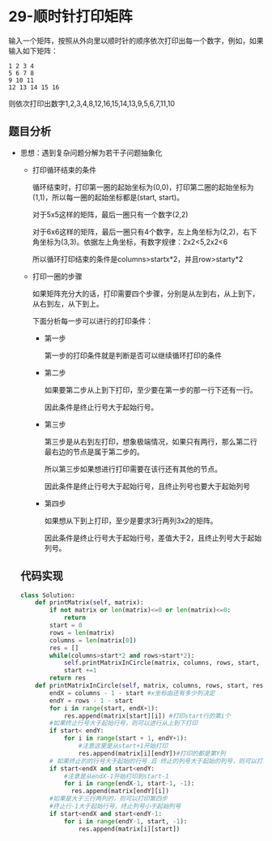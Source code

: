 # 29-顺时针打印矩阵

输入一个矩阵，按照从外向里以顺时针的顺序依次打印出每一个数字，例如，如果输入如下矩阵： 

```
1 2 3 4 
5 6 7 8 
9 10 11 
12 13 14 15 16
```



 则依次打印出数字1,2,3,4,8,12,16,15,14,13,9,5,6,7,11,10

## 题目分析

- 思想：遇到复杂问题分解为若干子问题抽象化

  - 打印循环结束的条件

    循环结束时，打印第一圈的起始坐标为(0,0)，打印第二圈的起始坐标为(1,1)，所以每一圈的起始坐标都是(start, start)。

    对于5x5这样的矩阵，最后一圈只有一个数字(2,2)

    对于6x6这样的矩阵，最后一圈只有4个数字，左上角坐标为(2,2)，右下角坐标为(3,3)。依据左上角坐标，有数字规律：2x2<5,2x2<6

    所以循环打印结束的条件是columns>startx\*2，并且row>starty*2
    
  - 打印一圈的步骤
  
    如果矩阵充分大的话，打印需要四个步骤，分别是从左到右，从上到下，从右到左，从下到上。
  
    下面分析每一步可以进行的打印条件：
  
    - 第一步
  
      第一步的打印条件就是判断是否可以继续循环打印的条件
  
    - 第二步
  
      如果要第二步从上到下打印，至少要在第一步的那一行下还有一行。
  
      因此条件是终止行号大于起始行号。
  
    - 第三步
  
      第三步是从右到左打印，想象极端情况，如果只有两行，那么第二行最右边的节点是属于第二步的。
  
      所以第三步如果想进行打印需要在该行还有其他的节点。
  
      因此条件是终止行号大于起始行号，且终止列号也要大于起始列号
  
    - 第四步
  
      如果想从下到上打印，至少是要求3行两列3x2的矩阵。
  
      因此条件是终止行号大于起始行号，差值大于2，且终止列号大于起始列号。
  
  ## 代码实现
  
  ```python
  class Solution:
      def printMatrix(self, matrix):
          if not matrix or len(matrix)<=0 or len(matrix)<=0:
              return 
          start = 0
          rows = len(matrix)
          columns = len(matrix[0])
          res = []
          while(columns>start*2 and rows>start*2):
              self.printMatrixInCircle(matrix, columns, rows, start, res)
              start +=1
          return res
      def printMatrixInCircle(self, matrix, columns, rows, start, res):
          endX = columns - 1 - start #x坐标由还有多少列决定
          endY = rows - 1 - start
          for i in range(start, endX+1):
              res.append(matrix[start][i]) #打印start行的第i个
          #如果终止行号大于起始行号，则可以进行从上到下打印
          if start< endY:
              for i in range(start + 1, endY+1):
                  #注意这里是从start+1开始打印
                  res.append(matrix[i][endY])#打印的都是第Y列
          # 如果终止的的行号大于起始的行号 且 终止的列号大于起始的列号，则可以打印第三步
          if start<endX and start<endY:
              #注意是从endX-1开始打印到start-1
              for i in range(endX-1, start-1, -1):
              	res.append(matrix[endY][i])
          #如果是大于三行两列的，则可以打印第四步
          #终止行-1大于起始行号，终止列号小于起始列号
          if start<endX and start<endY-1:
              for i in range(endY-1, start, -1):
                  res.append(matrix[i][start])
  ```
  
  

​    